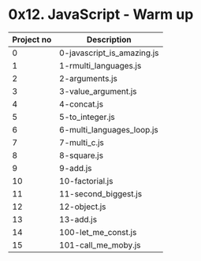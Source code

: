 # 0x12. JavaScript - Warm up

| Project no | Description                |
| ---------- | -------------------------- |
| 0          | 0-javascript_is_amazing.js |
| 1          | 1-rmulti_languages.js      |
| 2          | 2-arguments.js             |
| 3          | 3-value_argument.js        |
| 4          | 4-concat.js                |
| 5          | 5-to_integer.js            |
| 6          | 6-multi_languages_loop.js  |
| 7          | 7-multi_c.js               |
| 8          | 8-square.js                |
| 9          | 9-add.js                   |
| 10         | 10-factorial.js            |
| 11         | 11-second_biggest.js       |
| 12         | 12-object.js               |
| 13         | 13-add.js                  |
| 14         | 100-let_me_const.js        |
| 15         | 101-call_me_moby.js        |
